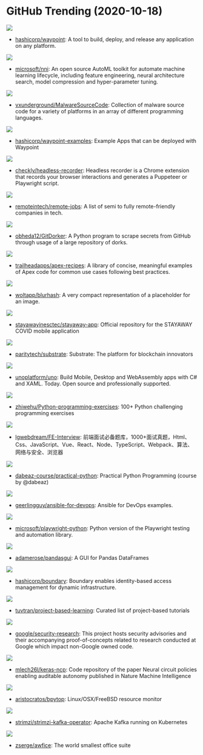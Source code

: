 # GitHub Trending (2020-10-18)

![](https://img.shields.io/badge/Go-New%20430-green?style=flat-square&logo=appveyor)
- [hashicorp/waypoint](https://github.com/hashicorp/waypoint): A tool to build, deploy, and release any application on any platform.

![](https://img.shields.io/badge/Python-New%20186-green?style=flat-square&logo=appveyor)
- [microsoft/nni](https://github.com/microsoft/nni): An open source AutoML toolkit for automate machine learning lifecycle, including feature engineering, neural architecture search, model compression and hyper-parameter tuning.

![](https://img.shields.io/badge/Assembly-New%20347-green?style=flat-square&logo=appveyor)
- [vxunderground/MalwareSourceCode](https://github.com/vxunderground/MalwareSourceCode): Collection of malware source code for a variety of platforms in an array of different programming languages.

![](https://img.shields.io/badge/PHP-New%2034-green?style=flat-square&logo=appveyor)
- [hashicorp/waypoint-examples](https://github.com/hashicorp/waypoint-examples): Example Apps that can be deployed with Waypoint

![](https://img.shields.io/badge/JavaScript-New%20593-green?style=flat-square&logo=appveyor)
- [checkly/headless-recorder](https://github.com/checkly/headless-recorder): Headless recorder is a Chrome extension that records your browser interactions and generates a Puppeteer or Playwright script.

![](https://img.shields.io/badge/JavaScript-New%20417-green?style=flat-square&logo=appveyor)
- [remoteintech/remote-jobs](https://github.com/remoteintech/remote-jobs): A list of semi to fully remote-friendly companies in tech.

![](https://img.shields.io/badge/Python-New%20120-green?style=flat-square&logo=appveyor)
- [obheda12/GitDorker](https://github.com/obheda12/GitDorker): A Python program to scrape secrets from GitHub through usage of a large repository of dorks.

![](https://img.shields.io/badge/Apex-New%2060-green?style=flat-square&logo=appveyor)
- [trailheadapps/apex-recipes](https://github.com/trailheadapps/apex-recipes): A library of concise, meaningful examples of Apex code for common use cases following best practices.

![](https://img.shields.io/badge/C-New%20320-green?style=flat-square&logo=appveyor)
- [woltapp/blurhash](https://github.com/woltapp/blurhash): A very compact representation of a placeholder for an image.

![](https://img.shields.io/badge/JavaScript-New%2022-green?style=flat-square&logo=appveyor)
- [stayawayinesctec/stayaway-app](https://github.com/stayawayinesctec/stayaway-app): Official repository for the STAYAWAY COVID mobile application

![](https://img.shields.io/badge/Rust-New%2053-green?style=flat-square&logo=appveyor)
- [paritytech/substrate](https://github.com/paritytech/substrate): Substrate: The platform for blockchain innovators

![](https://img.shields.io/badge/C%23-New%2051-green?style=flat-square&logo=appveyor)
- [unoplatform/uno](https://github.com/unoplatform/uno): Build Mobile, Desktop and WebAssembly apps with C# and XAML. Today. Open source and professionally supported.

![](https://img.shields.io/badge/none-New%2068-green?style=flat-square&logo=appveyor)
- [zhiwehu/Python-programming-exercises](https://github.com/zhiwehu/Python-programming-exercises): 100+ Python challenging programming exercises

![](https://img.shields.io/badge/JavaScript-New%2032-green?style=flat-square&logo=appveyor)
- [lgwebdream/FE-Interview](https://github.com/lgwebdream/FE-Interview): 前端面试必备题库，1000+面试真题，Html、Css、JavaScript、Vue、React、Node、TypeScript、Webpack、算法、网络与安全、浏览器

![](https://img.shields.io/badge/Python-New%20152-green?style=flat-square&logo=appveyor)
- [dabeaz-course/practical-python](https://github.com/dabeaz-course/practical-python): Practical Python Programming (course by @dabeaz)

![](https://img.shields.io/badge/Python-New%2083-green?style=flat-square&logo=appveyor)
- [geerlingguy/ansible-for-devops](https://github.com/geerlingguy/ansible-for-devops): Ansible for DevOps examples.

![](https://img.shields.io/badge/Python-New%2069-green?style=flat-square&logo=appveyor)
- [microsoft/playwright-python](https://github.com/microsoft/playwright-python): Python version of the Playwright testing and automation library.

![](https://img.shields.io/badge/Python-New%2061-green?style=flat-square&logo=appveyor)
- [adamerose/pandasgui](https://github.com/adamerose/pandasgui): A GUI for Pandas DataFrames

![](https://img.shields.io/badge/Go-New%20206-green?style=flat-square&logo=appveyor)
- [hashicorp/boundary](https://github.com/hashicorp/boundary): Boundary enables identity-based access management for dynamic infrastructure.

![](https://img.shields.io/badge/none-New%2088-green?style=flat-square&logo=appveyor)
- [tuvtran/project-based-learning](https://github.com/tuvtran/project-based-learning): Curated list of project-based tutorials

![](https://img.shields.io/badge/none-New%2042-green?style=flat-square&logo=appveyor)
- [google/security-research](https://github.com/google/security-research): This project hosts security advisories and their accompanying proof-of-concepts related to research conducted at Google which impact non-Google owned code.

![](https://img.shields.io/badge/Python-New%2051-green?style=flat-square&logo=appveyor)
- [mlech26l/keras-ncp](https://github.com/mlech26l/keras-ncp): Code repository of the paper Neural circuit policies enabling auditable autonomy published in Nature Machine Intelligence

![](https://img.shields.io/badge/Python-New%20172-green?style=flat-square&logo=appveyor)
- [aristocratos/bpytop](https://github.com/aristocratos/bpytop): Linux/OSX/FreeBSD resource monitor

![](https://img.shields.io/badge/Java-New%20109-green?style=flat-square&logo=appveyor)
- [strimzi/strimzi-kafka-operator](https://github.com/strimzi/strimzi-kafka-operator): Apache Kafka running on Kubernetes

![](https://img.shields.io/badge/HTML-New%20114-green?style=flat-square&logo=appveyor)
- [zserge/awfice](https://github.com/zserge/awfice): The world smallest office suite


